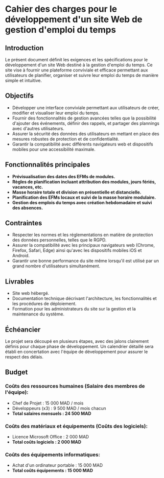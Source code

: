 # Cahier des charges pour le développement d'un site Web de gestion d'emploi du temps

## Introduction


Le présent document définit les exigences et les spécifications pour le développement d'un site Web destiné à la gestion d'emploi du temps. Ce site vise à fournir une plateforme conviviale et efficace permettant aux utilisateurs de planifier, organiser et suivre leur emploi du temps de manière simple et intuitive.

## Objectifs

- Développer une interface conviviale permettant aux utilisateurs de créer, modifier et visualiser leur emploi du temps.
- Fournir des fonctionnalités de gestion avancées telles que la possibilité d'ajouter des événements, définir des rappels, et partager des plannings avec d'autres utilisateurs.
- Assurer la sécurité des données des utilisateurs en mettant en place des mesures robustes de protection et de confidentialité.
- Garantir la compatibilité avec différents navigateurs web et dispositifs mobiles pour une accessibilité maximale.

## Fonctionnalités principales

- **Prévisualisation des dates des EFMs de modules.**
- **Règles de planification incluant attribution des modules, jours fériés, vacances, etc.**
- **Masse horaire totale et division en présentielle et distancielle.**
- **Planification des EFMs locaux et suivi de la masse horaire modulaire.**
- **Gestion des emplois du temps avec création hebdomadaire et suivi des absences.**

## Contraintes

- Respecter les normes et les réglementations en matière de protection des données personnelles, telles que le RGPD.
- Assurer la compatibilité avec les principaux navigateurs web (Chrome, Firefox, Safari, Edge) ainsi qu'avec les dispositifs mobiles iOS et Android.
- Garantir une bonne performance du site même lorsqu'il est utilisé par un grand nombre d'utilisateurs simultanément.

## Livrables

- Site web hébergé.
- Documentation technique décrivant l'architecture, les fonctionnalités et les procédures de déploiement.
- Formation pour les administrateurs du site sur la gestion et la maintenance du système.

## Échéancier

Le projet sera découpé en plusieurs étapes, avec des jalons clairement définis pour chaque phase de développement. Un calendrier détaillé sera établi en concertation avec l'équipe de développement pour assurer le respect des délais.

## Budget

### Coûts des ressources humaines (Salaire des membres de l'équipe):

- Chef de Projet : 15 000 MAD / mois
- Développeurs (x3) : 9 500 MAD / mois chacun
- **Total salaires mensuels : 24 500 MAD**

### Coûts des matériaux et équipements (Coûts des logiciels):

- Licence Microsoft Office : 2 000 MAD
- **Total coûts logiciels : 2 000 MAD**

### Coûts des équipements informatiques:

- Achat d'un ordinateur portable : 15 000 MAD
- **Total coûts équipements : 15 000 MAD**
